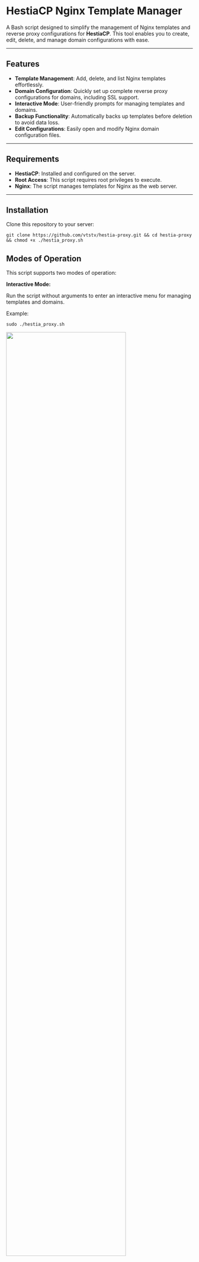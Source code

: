 # HestiaCP Nginx Template Manager

A Bash script designed to simplify the management of Nginx templates and reverse proxy configurations for **HestiaCP**. 
This tool enables you to create, edit, delete, and manage domain configurations with ease.

---

## Features

-  **Template Management**: Add, delete, and list Nginx templates effortlessly.
-  **Domain Configuration**: Quickly set up complete reverse proxy configurations for domains, including SSL support.
-  **Interactive Mode**: User-friendly prompts for managing templates and domains.
-  **Backup Functionality**: Automatically backs up templates before deletion to avoid data loss.
-  **Edit Configurations**: Easily open and modify Nginx domain configuration files.

---

## Requirements

- **HestiaCP**: Installed and configured on the server.
- **Root Access**: This script requires root privileges to execute.
- **Nginx**: The script manages templates for Nginx as the web server.

---

## Installation

Clone this repository to your server:
   
```
git clone https://github.com/vtstv/hestia-proxy.git && cd hestia-proxy && chmod +x ./hestia_proxy.sh
```

## Modes of Operation

This script supports two modes of operation:

**Interactive Mode:**

Run the script without arguments to enter an interactive menu for managing templates and domains.

Example:
```
sudo ./hestia_proxy.sh
```
<img src="https://github.com/user-attachments/assets/f4cc816c-cc35-475a-9e95-453de20b94c5" style="width:80%;">

or

**CLI Mode:**

Run the script with arguments for direct execution of specific tasks.

Examples:

Full Domain Setup for a User
```
sudo ./hestia_proxy.sh add hestia_user mywebsite.com http://192.168.1.100:5000
```
This sets up a domain (mywebsite.com) for the user hestia_user with a reverse proxy to http://192.168.1.100:5000, including SSL configuration.

Adding a Reverse Proxy Template
```
sudo ./hestia_proxy.sh add domain.com http://127.0.0.1:3000
```
This command creates a new reverse proxy template named domain.com pointing to a backend service running on http://127.0.0.1:3000.

Deleting an Existing Template
```
sudo ./hestia_proxy.sh delete domain.com
```
Deletes the reverse_proxy_template and backs it up in the nginx_backup directory.



**Notes**

Backup Your Data: Always back up your templates and configurations before making changes.
Ensure HestiaCP Installation: This script assumes HestiaCP is installed and operational.
Permissions: Run the script as the root user or with sudo for proper access.

**Compatibility**

⚠️ This is an early version of the script, tested on Ubuntu 22.04 LTS with HestiaCP 1.8.12.
Use it with caution and ensure you test it in a development environment before applying it to production servers.

License

This project is licensed under the MIT License.

I hope a native solution for reverse proxy will be added to HestiaCP, so we won't have to rely on such methods...
